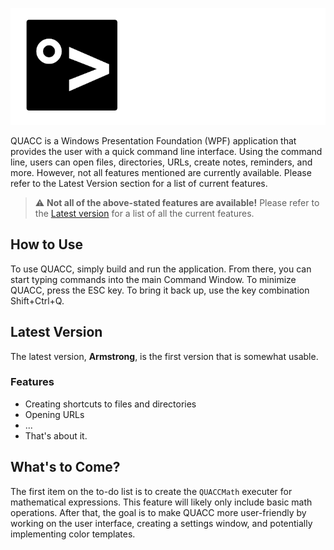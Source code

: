 ![QUACC banner](/banner.png)

QUACC is a Windows Presentation Foundation (WPF) application that provides the user with a quick command line interface. Using the command line, users can open files, directories, URLs, create notes, reminders, and more. However, not all features mentioned are currently available. Please refer to the Latest Version section for a list of current features.

> :warning: **Not all of the above-stated features are available!** Please refer to the [Latest version](#latest-version) for a list of all the current features.

## How to Use

To use QUACC, simply build and run the application. From there, you can start typing commands into the main Command Window. To minimize QUACC, press the ESC key. To bring it back up, use the key combination Shift+Ctrl+Q.

## Latest Version

The latest version, __Armstrong__, is the first version that is somewhat usable.

### Features

- Creating shortcuts to files and directories
- Opening URLs
- ...
- That's about it.

## What's to Come?

The first item on the to-do list is to create the `QUACCMath` executer for mathematical expressions. This feature will likely only include basic math operations. After that, the goal is to make QUACC more user-friendly by working on the user interface, creating a settings window, and potentially implementing color templates.
